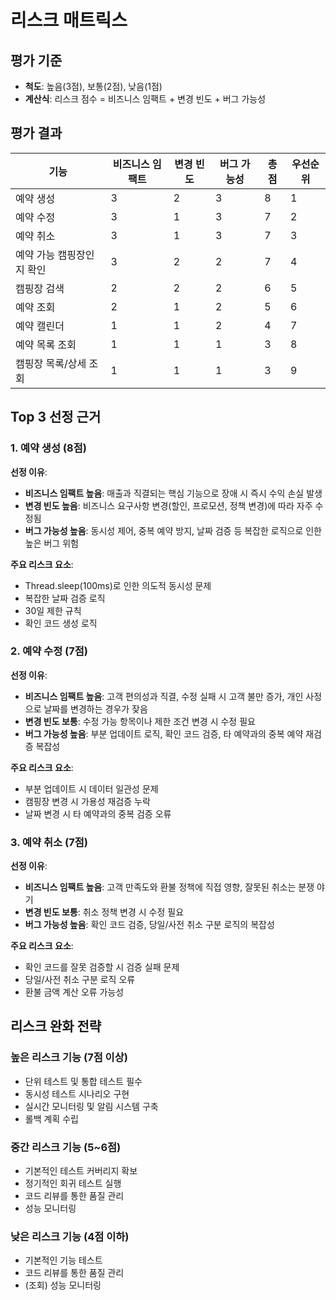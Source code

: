 # 리스크 매트릭스

## 평가 기준
- **척도**: 높음(3점), 보통(2점), 낮음(1점)
- **계산식**: 리스크 점수 = 비즈니스 임팩트 + 변경 빈도 + 버그 가능성

## 평가 결과
| 기능 | 비즈니스 임팩트 | 변경 빈도 | 버그 가능성 | 총점 | 우선순위 |
|-----|---|---|---|---|---|
| 예약 생성 | 3 | 2 | 3 | 8 | 1 |
| 예약 수정 | 3 | 1 | 3 | 7 | 2 |
| 예약 취소 | 3 | 1 | 3 | 7 | 3 |
| 예약 가능 캠핑장인지 확인 | 3 | 2 | 2 | 7 | 4 |
| 캠핑장 검색 | 2 | 2 | 2 | 6 | 5 |
| 예약 조회 | 2 | 1 | 2 | 5 | 6 |
| 예약 캘린더 | 1 | 1 | 2 | 4 | 7 |
| 예약 목록 조회 | 1 | 1 | 1 | 3 | 8 |
| 캠핑장 목록/상세 조회 | 1 | 1 | 1 | 3 | 9 |

## Top 3 선정 근거

### 1. 예약 생성 (8점)
**선정 이유**: 
- **비즈니스 임팩트 높음**: 매출과 직결되는 핵심 기능으로 장애 시 즉시 수익 손실 발생
- **변경 빈도 높음**: 비즈니스 요구사항 변경(할인, 프로모션, 정책 변경)에 따라 자주 수정됨
- **버그 가능성 높음**: 동시성 제어, 중복 예약 방지, 날짜 검증 등 복잡한 로직으로 인한 높은 버그 위험

**주요 리스크 요소**:
- Thread.sleep(100ms)로 인한 의도적 동시성 문제
- 복잡한 날짜 검증 로직
- 30일 제한 규칙
- 확인 코드 생성 로직

### 2. 예약 수정 (7점)
**선정 이유**:
- **비즈니스 임팩트 높음**: 고객 편의성과 직결, 수정 실패 시 고객 불만 증가, 개인 사정으로 날짜를 변경하는 경우가 잦음
- **변경 빈도 보통**: 수정 가능 항목이나 제한 조건 변경 시 수정 필요
- **버그 가능성 높음**: 부분 업데이트 로직, 확인 코드 검증, 타 예약과의 중복 예약 재검증 복잡성

**주요 리스크 요소**:
- 부분 업데이트 시 데이터 일관성 문제
- 캠핑장 변경 시 가용성 재검증 누락
- 날짜 변경 시 타 예약과의 중복 검증 오류

### 3. 예약 취소 (7점)
**선정 이유**:
- **비즈니스 임팩트 높음**: 고객 만족도와 환불 정책에 직접 영향, 잘못된 취소는 분쟁 야기
- **변경 빈도 보통**: 취소 정책 변경 시 수정 필요
- **버그 가능성 높음**: 확인 코드 검증, 당일/사전 취소 구분 로직의 복잡성

**주요 리스크 요소**:
- 확인 코드를 잘못 검증할 시 검증 실패 문제
- 당일/사전 취소 구분 로직 오류
- 환불 금액 계산 오류 가능성

## 리스크 완화 전략

### 높은 리스크 기능 (7점 이상)
- 단위 테스트 및 통합 테스트 필수
- 동시성 테스트 시나리오 구현
- 실시간 모니터링 및 알림 시스템 구축
- 롤백 계획 수립

### 중간 리스크 기능 (5~6점)
- 기본적인 테스트 커버리지 확보
- 정기적인 회귀 테스트 실행
- 코드 리뷰를 통한 품질 관리
- 성능 모니터링

### 낮은 리스크 기능 (4점 이하)
- 기본적인 기능 테스트
- 코드 리뷰를 통한 품질 관리
- (조회) 성능 모니터링